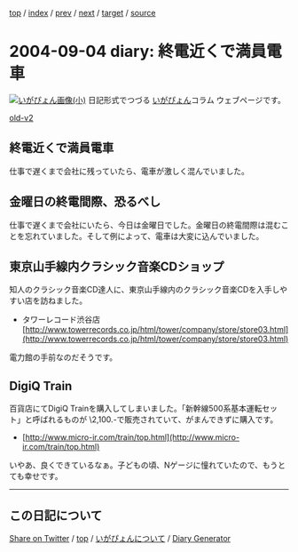 [top](https://igapyon.github.io/diary/) 
 / [index](https://igapyon.github.io/diary/2004/index.html) 
 / [prev](https://igapyon.github.io/diary/2004/ig040831.html) 
 / [next](https://igapyon.github.io/diary/2004/ig040912.html) 
 / [target](https://igapyon.github.io/diary/2004/ig040904.html) 
 / [source](https://github.com/igapyon/diary/blob/gh-pages/2004/ig040904.html.src.md) 

2004-09-04 diary: 終電近くで満員電車
=====================================================================================================
[![いがぴょん画像(小)](https://igapyon.github.io/diary/images/iga200306s.jpg "いがぴょん")](https://igapyon.github.io/diary/memo/memoigapyon.html) 日記形式でつづる [いがぴょん](https://igapyon.github.io/diary/memo/memoigapyon.html)コラム ウェブページです。

[old-v2](ig040904-orig.html)

## 終電近くで満員電車

仕事で遅くまで会社に残っていたら、電車が激しく混んでいました。


## 金曜日の終電間際、恐るべし

仕事で遅くまで会社にいたら、今日は金曜日でした。金曜日の終電間際は混むことを忘れていました。そして例によって、電車は大変に込んでいました。

## 東京山手線内クラシック音楽CDショップ

知人のクラシック音楽CD達人に、東京山手線内のクラシック音楽CDを入手しやすい店を訪ねました。

* タワーレコード渋谷店
  [http://www.towerrecords.co.jp/html/tower/company/store/store03.html](http://www.towerrecords.co.jp/html/tower/company/store/store03.html)

電力館の手前なのだそうです。

## DigiQ Train

百貨店にてDigiQ Trainを購入してしまいました。「新幹線500系基本運転セット」と呼ばれるものが
\2,100.-で販売されていて、がまんできずに購入です。

* [http://www.micro-ir.com/train/top.html](http://www.micro-ir.com/train/top.html)

いやあ、良くできているなぁ。子どもの頃、Nゲージに憧れていたので、もうとても幸せです。

----------------------------------------------------------------------------------------------------

## この日記について

[Share on Twitter](https://twitter.com/intent/tweet?hashtags=igapyon%2Cdiary%2C%E3%81%84%E3%81%8C%E3%81%B4%E3%82%87%E3%82%93&text=%E7%B5%82%E9%9B%BB%E8%BF%91%E3%81%8F%E3%81%A7%E6%BA%80%E5%93%A1%E9%9B%BB%E8%BB%8A&url=https%3A%2F%2Figapyon.github.io%2Fdiary%2F2004%2Fig040904.html) / [top](https://igapyon.github.io/diary/) / [いがぴょんについて](https://igapyon.github.io/diary/memo/memoigapyon.html) / [Diary Generator](https://github.com/igapyon/igapyonv3)
